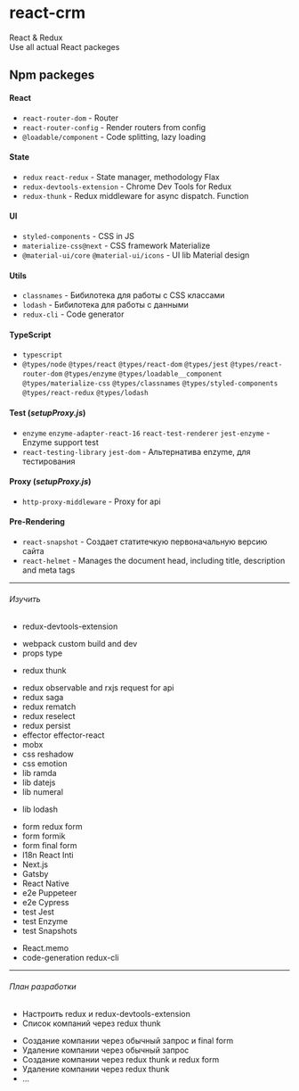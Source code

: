# react-crm
React &amp; Redux\
Use all actual React packeges

## Npm packeges

#### React
- `react-router-dom` - Router
- `react-router-config` - Render routers from config
- `@loadable/component` - Code splitting, lazy loading

#### State
- `redux` `react-redux` - State manager, methodology Flax
- `redux-devtools-extension` - Chrome Dev Tools for Redux
- `redux-thunk` - Redux middleware for async dispatch. Function

#### UI
- `styled-components` - CSS in JS
- `materialize-css@next` - CSS framework Materialize
- `@material-ui/core` `@material-ui/icons`  - UI lib Material design

#### Utils
- `classnames` - Бибилотека для работы с CSS классами
- `lodash` - Бибилотека для работы с данными
- `redux-cli` - Code generator

#### TypeScript
- `typescript`
- `@types/node` `@types/react` `@types/react-dom` `@types/jest` `@types/react-router-dom` `@types/enzyme` `@types/loadable__component` `@types/materialize-css` `@types/classnames` `@types/styled-components` `@types/react-redux` `@types/lodash`

#### Test (_setupProxy.js_)
- `enzyme` `enzyme-adapter-react-16` `react-test-renderer` `jest-enzyme` - Enzyme support test
- `react-testing-library` `jest-dom` - Альтернатива enzyme, для тестирования

#### Proxy (_setupProxy.js_)
- `http-proxy-middleware` - Proxy for api

#### Pre-Rendering
- `react-snapshot` - Создает статитечкую первоначальную версию сайта
- `react-helmet` - Manages the document head, including title, description and meta tags
---
###### Изучить
+ redux-devtools-extension
- webpack custom build and dev
- props type
+ redux thunk
- redux observable and rxjs request for api
- redux saga
- redux rematch
- redux reselect
- redux persist
- effector effector-react
- mobx
- css reshadow
- css emotion
- lib ramda
- lib datejs
- lib numeral
+ lib lodash
- form redux form
- form formik
- form final form
- l18n React Inti
- Next.js
- Gatsby
- React Native
- e2e Puppeteer
- e2e Cypress
- test Jest
- test Enzyme
- test Snapshots
+ React.memo
+ code-generation redux-cli
---
###### План разработки
+ Настроить redux и redux-devtools-extension
+ Список компаний через redux thunk
- Создание компании через обычный запрос и final form
- Удаление компании через обычный запрос
- Создание компании через redux thunk и redux form
- Удаление компании через redux thunk
- ...
